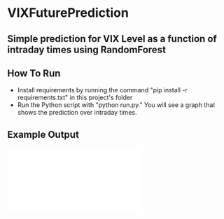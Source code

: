 # VIXFuturePrediction

## Simple prediction for VIX Level as a function of intraday times using RandomForest

## How To Run
- Install requirements by running the command "pip install -r requirements.txt" in this project's folder
- Run the Python script with "python run.py." You will see a graph that shows the prediction over intraday times.

## Example Output
![plot](./images/vixprediction.pdf?raw=true)
